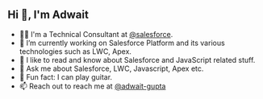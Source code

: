## Hi 👋, I'm Adwait
- 👨‍💻 I'm a Technical Consultant at [@salesforce](https://www.salesforce.com/in).
- 🔭 I’m currently working on Salesforce Platform and its various technologies such as LWC, Apex. 
- 🌱 I like to read and know about Salesforce and JavaScript related stuff.
- 💬 Ask me about Salesforce, LWC, Javascript, Apex etc.
- 🎸 Fun fact: I can play guitar.
- 📫 Reach out to reach me at [@adwait-gupta](https://www.linkedin.com/in/adwait-gupta)

